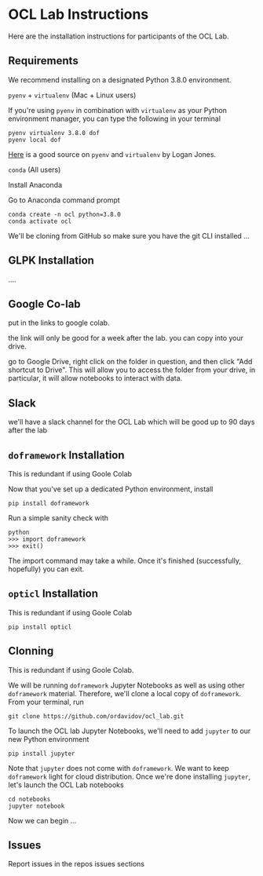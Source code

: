 <!--
# Copyright IBM Corporation 2022
#
# Licensed under the Apache License, Version 2.0 (the "License");
# you may not use this file except in compliance with the License.
# You may obtain a copy of the License at
#
#     http://www.apache.org/licenses/LICENSE-2.0
#
# Unless required by applicable law or agreed to in writing, software
# distributed under the License is distributed on an "AS IS" BASIS,
# WITHOUT WARRANTIES OR CONDITIONS OF ANY KIND, either express or implied.
# See the License for the specific language governing permissions and
# limitations under the License.
-->

# OCL Lab Instructions

Here are the installation instructions for participants of the OCL Lab.

## Requirements

We recommend installing on a designated Python 3.8.0 environment.

`pyenv` + `virtualenv` (Mac + Linux users)

If you're using `pyenv` in combination with `virtualenv` as your Python environment manager, you can type the following in your terminal
```
pyenv virtualenv 3.8.0 dof
pyenv local dof
```
[Here](https://realpython.com/intro-to-pyenv/#virtual-environments-and-pyenv "pyenv and virtualenv") is a good source on `pyenv` and `virtualenv` by Logan Jones.

`conda` (All users)

Install Anaconda

Go to Anaconda command prompt

```
conda create -n ocl python=3.8.0
conda activate ocl
```

We'll be cloning from GitHub so make sure you have the git CLI installed ...

## GLPK Installation

....

## Google Co-lab

put in the links to google colab.

the link will only be good for a week after the lab. you can copy into your drive.

go to Google Drive, right click on the folder in question, and then click "Add shortcut to Drive". This will allow you to access the folder from your drive, in particular, it will allow notebooks to interact with data.

## Slack

we'll have a slack channel for the OCL Lab which will be good up to 90 days after the lab

## `doframework` Installation

This is redundant if using Goole Colab

Now that you've set up a dedicated Python environment, install
```
pip install doframework
```
Run a simple sanity check with
```
python
>>> import doframework
>>> exit()
```
The import command may take a while. Once it's finished (successfully, hopefully) you can exit.

## `opticl` Installation

This is redundant if using Goole Colab

```
pip install opticl
```
## Clonning

This is redundant if using Goole Colab.

We will be running `doframework` Jupyter Notebooks as well as using other `doframework` material. Therefore, we'll clone a local copy of `doframework`. From your terminal, run

```
git clone https://github.com/ordavidov/ocl_lab.git
```
To launch the OCL lab Jupyter Notebooks, we'll need to add `jupyter` to our new Python environment
```
pip install jupyter
```
Note that `jupyter` does not come with `doframework`. We want to keep `doframework` light for cloud distribution. Once we're done installing `jupyter`, let's launch the OCL Lab notebooks
```
cd notebooks
jupyter notebook
```
Now we can begin ...

## Issues

Report issues in the repos issues sections

